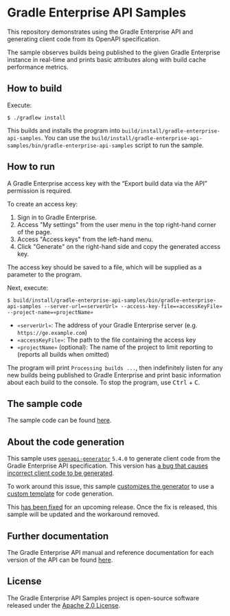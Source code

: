 # Gradle Enterprise API Samples

This repository demonstrates using the Gradle Enterprise API and generating client code from its OpenAPI specification.

The sample observes builds being published to the given Gradle Enterprise instance in real-time and prints basic attributes along with build cache performance metrics.

## How to build

Execute:

```
$ ./gradlew install
```

This builds and installs the program into `build/install/gradle-enterprise-api-samples`.
You can use the `build/install/gradle-enterprise-api-samples/bin/gradle-enterprise-api-samples` script to run the sample.

## How to run

A Gradle Enterprise access key with the “Export build data via the API” permission is required.

To create an access key:

1. Sign in to Gradle Enterprise.
2. Access "My settings" from the user menu in the top right-hand corner of the page.
3. Access "Access keys" from the left-hand menu.
4. Click "Generate" on the right-hand side and copy the generated access key.

The access key should be saved to a file, which will be supplied as a parameter to the program.

Next, execute:

```
$ build/install/gradle-enterprise-api-samples/bin/gradle-enterprise-api-samples --server-url=«serverUrl» --access-key-file=«accessKeyFile» --project-name=«projectName»
```

- `«serverUrl»`: The address of your Gradle Enterprise server (e.g. `https://ge.example.com`)
- `«accessKeyFile»`: The path to the file containing the access key
- `«projectName»` (optional): The name of the project to limit reporting to (reports all builds when omitted)

The program will print `Processing builds ...`, then indefinitely listen for any new builds being published to Gradle Enterprise and print basic information about each build to the console.
To stop the program, use <kbd>Ctrl</kbd> + <kbd>C</kbd>.

## The sample code

The sample code can be found [here](https://github.com/gradle/gradle-enterprise-api-samples/blob/main/src/main/java/com/gradle/enterprise/api).

## About the code generation

This sample uses [`openapi-generator`](https://openapi-generator.tech) `5.4.0` to generate client code from the Gradle Enterprise API specification.
This version has [a bug that causes incorrect client code to be generated](https://github.com/OpenAPITools/openapi-generator/issues/4808).

To work around this issue, this sample [customizes the generator](openApi/openapi-generator-config.json) to use a [custom template](openApi/api.mustache) for code generation.

This [has been fixed](https://github.com/OpenAPITools/openapi-generator/pull/11682) for an upcoming release.
Once the fix is released, this sample will be updated and the workaround removed.

## Further documentation

The Gradle Enterprise API manual and reference documentation for each version of the API can be found [here](https://docs.gradle.com/enterprise/api-manual).


## License

The Gradle Enterprise API Samples project is open-source software released under the [Apache 2.0 License][apache-license].

[apache-license]: https://www.apache.org/licenses/LICENSE-2.0.html
